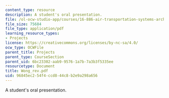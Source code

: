 ```yaml
---
content_type: resource
description: A student's oral presentation.
file: /ol-ocw-studio-app/courses/16-886-air-transportation-systems-architecting-spring-2004/96845ec254f4ccd844c8b2e9a298a656_Wong_rev.pdf
file_size: 75684
file_type: application/pdf
learning_resource_types:
- Projects
license: https://creativecommons.org/licenses/by-nc-sa/4.0/
ocw_type: OCWFile
parent_title: Projects
parent_type: CourseSection
parent_uid: 6bc23302-aab9-9576-1a7b-7a3b3f5335ee
resourcetype: Document
title: Wong_rev.pdf
uid: 96845ec2-54f4-ccd8-44c8-b2e9a298a656
---
```

A student's oral presentation.